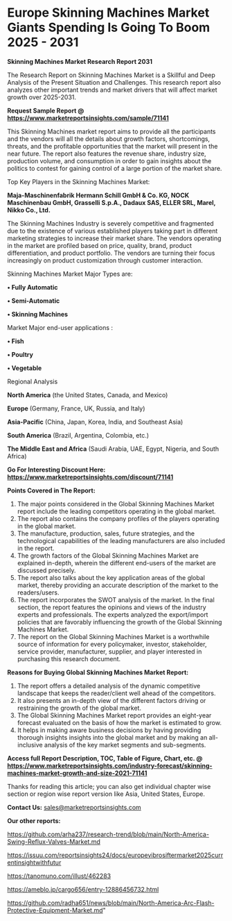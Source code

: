 # Europe Skinning Machines Market Giants Spending Is Going To Boom 2025 - 2031

<strong>Skinning Machines Market Research Report 2031</strong>

The Research Report on Skinning Machines Market is a Skillful and Deep Analysis of the Present Situation and Challenges. This research report also analyzes other important trends and market drivers that will affect market growth over 2025-2031.

<strong>Request Sample Report @ <a href=https://www.marketreportsinsights.com/sample/71141>https://www.marketreportsinsights.com/sample/71141</a></strong>

This Skinning Machines market report aims to provide all the participants and the vendors will all the details about growth factors, shortcomings, threats, and the profitable opportunities that the market will present in the near future. The report also features the revenue share, industry size, production volume, and consumption in order to gain insights about the politics to contest for gaining control of a large portion of the market share.

Top Key Players in the Skinning Machines Market:

<strong>Maja-Maschinenfabrik Hermann Schill GmbH & Co. KG, NOCK Maschinenbau GmbH, Grasselli S.p.A., Dadaux SAS, ELLER SRL, Marel, Nikko Co., Ltd.</strong>

The Skinning Machines Industry is severely competitive and fragmented due to the existence of various established players taking part in different marketing strategies to increase their market share. The vendors operating in the market are profiled based on price, quality, brand, product differentiation, and product portfolio. The vendors are turning their focus increasingly on product customization through customer interaction.

Skinning Machines Market Major Types are:

<strong>• Fully Automatic

• Semi-Automatic

• Skinning Machines</strong>

Market Major end-user applications :

<strong>• Fish

• Poultry

• Vegetable</strong>

Regional Analysis

</u><strong><b>North America</b></strong> (the United States, Canada, and Mexico)

<strong><b>Europe </b></strong>(Germany, France, UK, Russia, and Italy)

<strong><b>Asia-Pacific</b></strong> (China, Japan, Korea, India, and Southeast Asia)

<strong><b>South America</b></strong> (Brazil, Argentina, Colombia, etc.)

<strong><b>The Middle East and Africa</b></strong> (Saudi Arabia, UAE, Egypt, Nigeria, and South Africa)

<strong>Go For Interesting Discount Here: <a href=https://www.marketreportsinsights.com/discount/71141>https://www.marketreportsinsights.com/discount/71141</a></strong>

<strong>Points Covered in The Report:</strong>
<ol>
  <li>The major points considered in the Global Skinning Machines Market report include the leading competitors operating in the global market.</li>
  <li>The report also contains the company profiles of the players operating in the global market.</li>
  <li>The manufacture, production, sales, future strategies, and the technological capabilities of the leading manufacturers are also included in the report.</li>
  <li>The growth factors of the Global Skinning Machines Market are explained in-depth, wherein the different end-users of the market are discussed precisely.</li>
  <li>The report also talks about the key application areas of the global market, thereby providing an accurate description of the market to the readers/users.</li>
  <li>The report incorporates the SWOT analysis of the market. In the final section, the report features the opinions and views of the industry experts and professionals. The experts analyzed the export/import policies that are favorably influencing the growth of the Global Skinning Machines Market.</li>
  <li>The report on the Global Skinning Machines Market is a worthwhile source of information for every policymaker, investor, stakeholder, service provider, manufacturer, supplier, and player interested in purchasing this research document.</li>
</ol>
<strong>Reasons for Buying Global Skinning Machines Market Report:</strong>

<ol>
  <li>The report offers a detailed analysis of the dynamic competitive landscape that keeps the reader/client well ahead of the competitors.</li>
  <li>It also presents an in-depth view of the different factors driving or restraining the growth of the global market.</li>
  <li>The Global Skinning Machines Market report provides an eight-year forecast evaluated on the basis of how the market is estimated to grow.</li>
  <li>It helps in making aware business decisions by having providing thorough insights insights into the global market and by making an all-inclusive analysis of the key market segments and sub-segments.</li>
</ol>
<strong>Access full Report Description, TOC, Table of Figure, Chart, etc. @ <a href=https://www.marketreportsinsights.com/industry-forecast/skinning-machines-market-growth-and-size-2021-71141>https://www.marketreportsinsights.com/industry-forecast/skinning-machines-market-growth-and-size-2021-71141</a></strong>


Thanks for reading this article; you can also get individual chapter wise section or region wise report version like Asia, United States, Europe.

<strong>Contact Us:</strong>
sales@marketreportsinsights.com

<strong>Our other reports:</strong>

<a href=https://github.com/arha237/research-trend/blob/main/North-America-Swing-Reflux-Valves-Market.md>https://github.com/arha237/research-trend/blob/main/North-America-Swing-Reflux-Valves-Market.md</a>

<a href=https://issuu.com/reportsinsights24/docs/europevibrosiftermarket2025currentinsightwithfutur>https://issuu.com/reportsinsights24/docs/europevibrosiftermarket2025currentinsightwithfutur</a>

<a href=https://tanomuno.com/illust/462283>https://tanomuno.com/illust/462283</a>

<a href=https://ameblo.jp/cargo656/entry-12886456732.html>https://ameblo.jp/cargo656/entry-12886456732.html</a>

<a href=https://github.com/radha651/news/blob/main/North-America-Arc-Flash-Protective-Equipment-Market.md>https://github.com/radha651/news/blob/main/North-America-Arc-Flash-Protective-Equipment-Market.md</a>"
